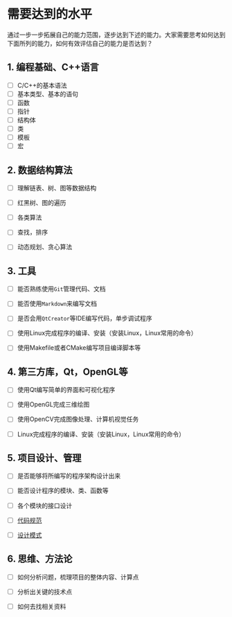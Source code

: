 # 需要达到的水平

通过一步一步拓展自己的能力范围，逐步达到下述的能力。大家需要思考如何达到下面所列的能力，如何有效评估自己的能力是否达到？


## 1. 编程基础、C++语言
* [ ] C/C++的基本语法
* [ ] 基本类型、基本的语句
* [ ] 函数
* [ ] 指针
* [ ] 结构体
* [ ] 类
* [ ] 模板
* [ ] 宏

## 2. 数据结构算法
* [ ] 理解链表、树、图等数据结构
* [ ] 红黑树、图的遍历
* [ ] 各类算法
* [ ] 查找，排序
* [ ] 动态规划、贪心算法


## 3. 工具
* [ ] 能否熟练使用`Git`管理代码、文档
* [ ] 能否使用`Markdown`来编写文档
* [ ] 是否会用`QtCreator`等IDE编写代码，单步调试程序
* [ ] 使用Linux完成程序的编译、安装（安装Linux，Linux常用的命令）
* [ ] 使用Makefile或者CMake编写项目编译脚本等


## 4. 第三方库，Qt，OpenGL等
* [ ] 使用Qt编写简单的界面和可视化程序
* [ ] 使用OpenGL完成三维绘图
* [ ] 使用OpenCV完成图像处理、计算机视觉任务
* [ ] Linux完成程序的编译、安装（安装Linux，Linux常用的命令）


## 5. 项目设计、管理
* [ ] 是否能够将所编写的程序架构设计出来
* [ ] 能否设计程序的模块、类、函数等
* [ ] 各个模块的接口设计
* [ ] [代码规范](5_advanced/programming_standard)
* [ ] [设计模式](5_advanced/4_DesignPattern_UML)


## 6. 思维、方法论
* [ ] 如何分析问题，梳理项目的整体内容、计算点
* [ ] 分析出关键的技术点
* [ ] 如何去找相关资料

